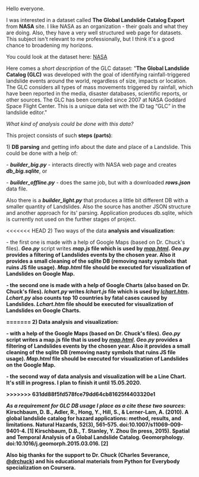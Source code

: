 <p>Hello everyone.</p>
I was interested in a dataset called <b>The Global Landslide Catalog Export</b> from <b>NASA</b> site. I like NASA as an organization - their goals and what they are doing. Also, they have a very well structured web page for datasets. This subject isn't relevant to me professionally, but I think it's a good chance to broadening my horizons.
<p>
You could look at the dataset here: <a href="https://data.nasa.gov/Earth-Science/Global-Landslide-Catalog-Export/dd9e-wu2v">NASA</a></p>
<p>Here comes a <i>short description</i> of the GLC dataset: "<b>The Global Landslide Catalog (GLC)</b> was developed with the goal of identifying rainfall-triggered landslide events around the world, regardless of size, impacts or location. The GLC considers all types of mass movements triggered by rainfall, which have been reported in the media, disaster databases, scientific reports, or other sources. The GLC has been compiled since 2007 at NASA Goddard Space Flight Center. This is a unique data set with the ID tag “GLC” in the landslide editor."</p>
<p><i>What kind of analysis could be done with this data?</i></p>
<p>This project consists of such <b>steps (parts)</b>:</p>
<p>1) <b>DB parsing</b> and getting info about the date and place of a Landslide. This could be done with a help of: <p>
- <b><i>builder_big.py</i></b> - interacts directly with NASA web page and creates <b><i>db_big.sqlite</i></b>, or </p>
<p>- <b><i>builder_offline.py</i></b> - does the same job, but with a downloaded <b><i>rows.json</i></b> data file.</p>
<p>Also there is a <b><i>builder_light.py</i></b> that produces a little bit different DB with a smaller quantity of Landslides. Also the source has another JSON structure and another approach for its' parsing. Application produces db.sqlite, which is currently not used on the further stages of project.</p>
<<<<<<< HEAD
2) Two ways of the data <b>analysis and visualization</b>:
<p>- the first one is made with a help of Google Maps (based on Dr. Chuck's files). <b><i>Geo.py</i></b> script writes <b><i>map.js</i><b> file which is used by <a href="https://yarusx.github.io/GLC/map.html"><b><i>map.html</i></b></a>. <b><i>Geo.py</i></b> provides a filtering of Landslides events by the chosen year. Also it provides a small cleaning of the sqlite DB (removing nasty symbols that ruins JS file usage). <b><i>Map.html</i></b> file should be executed for visualization of Landslides on Google Map.</p>
<p>- the second one is made with a help of Google Charts (also based on Dr. Chuck's files). <b><i>lchart.py</i></b> writes <b><i>lchart.js</i><b> file which is used by <a href="https://yarusx.github.io/GLC/lchart.htm"><b><i>lchart.htm</i></b></a>. <b><i>Lchart.py</i></b> also counts top 10 countries by fatal cases caused by Landslides. <b><i>Lchart.htm</i></b> file should be executed for visualization of Landslides on Google Charts.</p></p>
=======
2) <b>Data analysis and visualization</b>:
<p>- with a help of the Google Maps (based on Dr. Chuck's files). <b><i>Geo.py</i></b> script writes a map.js file that is used by <a href="https://yarusx.github.io/GLC/map.html"><b><i>map.html</i></b></a>. <b><i>Geo.py</i></b> provides a filtering of Landslides events by the chosen year. Also it provides a small cleaning of the sqlite DB (removing nasty symbols that ruins JS file usage). <b><i>Map.html</i></b> file should be executed for visualization of Landslides on the Google Map.</p>
<p>- the second way of data analysis and visualization will be a Line Chart. It's still in progress. I plan to finish it until 15.05.2020.</p>
>>>>>>> 631dd88f5fd578fce79dd64cb81625f4403320e1

<i>As a requirement for GLC DB usage I place as a cite these two sources</i>:
Kirschbaum, D. B., Adler, R., Hong, Y., Hill, S., & Lerner-Lam, A. (2010). A global landslide catalog for hazard applications: method, results, and limitations. Natural Hazards, 52(3), 561–575. doi:10.1007/s11069-009-9401-4. [1]
Kirschbaum, D.B., T. Stanley, Y. Zhou (In press, 2015). Spatial and Temporal Analysis of a Global Landslide Catalog. Geomorphology. doi:10.1016/j.geomorph.2015.03.016. [2]

Also big thanks for the support to Dr. Chuck (Charles Severance, <a href="https://twitter.com/drchuck">@drchuck</a>) and his educational materials from Python for Everybody specialization on Coursera.
